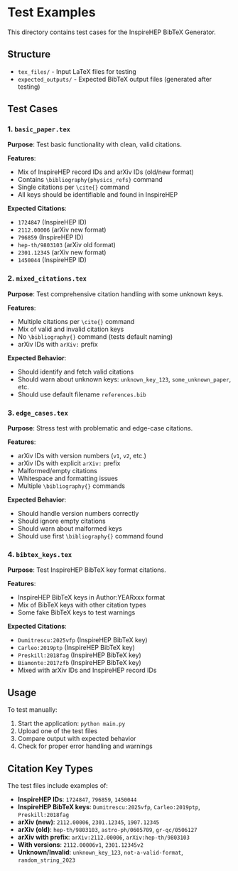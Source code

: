 # Test Examples

This directory contains test cases for the InspireHEP BibTeX Generator.

## Structure

- `tex_files/` - Input LaTeX files for testing
- `expected_outputs/` - Expected BibTeX output files (generated after testing)

## Test Cases

### 1. `basic_paper.tex`
**Purpose**: Test basic functionality with clean, valid citations.

**Features**:
- Mix of InspireHEP record IDs and arXiv IDs (old/new format)
- Contains `\bibliography{physics_refs}` command
- Single citations per `\cite{}` command
- All keys should be identifiable and found in InspireHEP

**Expected Citations**:
- `1724847` (InspireHEP ID)
- `2112.00006` (arXiv new format)
- `796859` (InspireHEP ID) 
- `hep-th/9803103` (arXiv old format)
- `2301.12345` (arXiv new format)
- `1450044` (InspireHEP ID)

### 2. `mixed_citations.tex`
**Purpose**: Test comprehensive citation handling with some unknown keys.

**Features**:
- Multiple citations per `\cite{}` command
- Mix of valid and invalid citation keys
- No `\bibliography{}` command (tests default naming)
- arXiv IDs with `arXiv:` prefix

**Expected Behavior**:
- Should identify and fetch valid citations
- Should warn about unknown keys: `unknown_key_123`, `some_unknown_paper`, etc.
- Should use default filename `references.bib`

### 3. `edge_cases.tex`
**Purpose**: Stress test with problematic and edge-case citations.

**Features**:
- arXiv IDs with version numbers (`v1`, `v2`, etc.)
- arXiv IDs with explicit `arXiv:` prefix
- Malformed/empty citations
- Whitespace and formatting issues
- Multiple `\bibliography{}` commands

**Expected Behavior**:
- Should handle version numbers correctly
- Should ignore empty citations
- Should warn about malformed keys
- Should use first `\bibliography{}` command found

### 4. `bibtex_keys.tex`
**Purpose**: Test InspireHEP BibTeX key format citations.

**Features**:
- InspireHEP BibTeX keys in Author:YEARxxx format
- Mix of BibTeX keys with other citation types
- Some fake BibTeX keys to test warnings

**Expected Citations**:
- `Dumitrescu:2025vfp` (InspireHEP BibTeX key)
- `Carleo:2019ptp` (InspireHEP BibTeX key)
- `Preskill:2018fag` (InspireHEP BibTeX key)
- `Biamonte:2017zfb` (InspireHEP BibTeX key)
- Mixed with arXiv IDs and InspireHEP record IDs

## Usage

To test manually:
1. Start the application: `python main.py`
2. Upload one of the test files
3. Compare output with expected behavior
4. Check for proper error handling and warnings

## Citation Key Types

The test files include examples of:

- **InspireHEP IDs**: `1724847`, `796859`, `1450044`
- **InspireHEP BibTeX keys**: `Dumitrescu:2025vfp`, `Carleo:2019ptp`, `Preskill:2018fag`
- **arXiv (new)**: `2112.00006`, `2301.12345`, `1907.12345`
- **arXiv (old)**: `hep-th/9803103`, `astro-ph/0605709`, `gr-qc/0506127`
- **arXiv with prefix**: `arXiv:2112.00006`, `arXiv:hep-th/9803103`
- **With versions**: `2112.00006v1`, `2301.12345v2`
- **Unknown/Invalid**: `unknown_key_123`, `not-a-valid-format`, `random_string_2023`